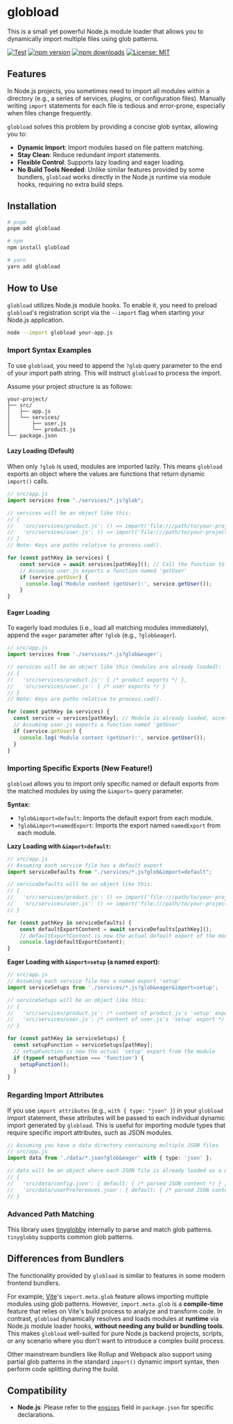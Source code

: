 # globload

This is a small yet powerful Node.js module loader that allows you to dynamically import multiple files using glob patterns.

[![Test](https://github.com/yingzhi0808/globload/actions/workflows/test.yml/badge.svg?branch=main)](https://github.com/yingzhi0808/globload/actions/workflows/test.yml)
[![npm version](https://img.shields.io/npm/v/globload.svg?style=flat-square)](https://www.npmjs.com/package/globload)
[![npm downloads](https://img.shields.io/npm/dm/globload.svg?style=flat-square)](https://www.npmjs.com/package/globload)
[![License: MIT](https://img.shields.io/badge/License-MIT-yellow.svg?style=flat-square)](https://opensource.org/licenses/MIT)

## Features

In Node.js projects, you sometimes need to import all modules within a directory (e.g., a series of services, plugins, or configuration files). Manually writing `import` statements for each file is tedious and error-prone, especially when files change frequently.

`globload` solves this problem by providing a concise glob syntax, allowing you to:

- **Dynamic Import**: Import modules based on file pattern matching.
- **Stay Clean**: Reduce redundant import statements.
- **Flexible Control**: Supports lazy loading and eager loading.
- **No Build Tools Needed**: Unlike similar features provided by some bundlers, `globload` works directly in the Node.js runtime via module hooks, requiring no extra build steps.

## Installation

```bash
# pnpm
pnpm add globload

# npm
npm install globload

# yarn
yarn add globload
```

## How to Use

`globload` utilizes Node.js module hooks. To enable it, you need to preload `globload`'s registration script via the `--import` flag when starting your Node.js application.

```bash
node --import globload your-app.js
```

### Import Syntax Examples

To use `globload`, you need to append the `?glob` query parameter to the end of your import path string. This will instruct `globload` to process the import.

Assume your project structure is as follows:

```
your-project/
├── src/
│   ├── app.js
│   └── services/
│       ├── user.js
│       └── product.js
└── package.json
```

#### Lazy Loading (Default)

When only `?glob` is used, modules are imported lazily. This means `globload` exports an object where the values are functions that return dynamic `import()` calls.

```typescript
// src/app.js
import services from "./services/*.js?glob";

// services will be an object like this:
// {
//   'src/services/product.js': () => import('file:///path/to/your-project/src/services/product.js'),
//   'src/services/user.js': () => import('file:///path/to/your-project/src/services/user.js')
// }
// Note: Keys are paths relative to process.cwd().

for (const pathKey in services) {
	const service = await services[pathKey](); // Call the function to load the module
	// Assuming user.js exports a function named 'getUser'
	if (service.getUser) {
	  console.log('Module content (getUser):', service.getUser());
	}
}
```

#### Eager Loading

To eagerly load modules (i.e., load all matching modules immediately), append the `eager` parameter after `?glob` (e.g., `?glob&eager`).

```typescript
// src/app.js
import services from './services/*.js?glob&eager';

// services will be an object like this (modules are already loaded):
// {
//   'src/services/product.js': { /* product exports */ },
//   'src/services/user.js': { /* user exports */ }
// }
// Note: Keys are paths relative to process.cwd().

for (const pathKey in services) {
  const service = services[pathKey]; // Module is already loaded, access directly
  // Assuming user.js exports a function named 'getUser'
  if (service.getUser) {
    console.log('Module content (getUser):', service.getUser());
  }
}
```

### Importing Specific Exports (New Feature!)

 `globload` allows you to import only specific named or default exports from the matched modules by using the `&import=` query parameter.

**Syntax:**

- `?glob&import=default`: Imports the default export from each module.
- `?glob&import=namedExport`: Imports the export named `namedExport` from each module.

**Lazy Loading with `&import=default`:**

```typescript
// src/app.js
// Assuming each service file has a default export
import serviceDefaults from "./services/*.js?glob&import=default";

// serviceDefaults will be an object like this:
// {
//   'src/services/product.js': () => import('file:///path/to/your-project/src/services/product.js').then(m => m.default),
//   'src/services/user.js': () => import('file:///path/to/your-project/src/services/user.js').then(m => m.default)
// }

for (const pathKey in serviceDefaults) {
	const defaultExportContent = await serviceDefaults[pathKey](); 
	// defaultExportContent is now the actual default export of the module
	console.log(defaultExportContent);
}
```

**Eager Loading with `&import=setup` (a named export):**

```typescript
// src/app.js
// Assuming each service file has a named export 'setup'
import serviceSetups from './services/*.js?glob&eager&import=setup';

// serviceSetups will be an object like this:
// {
//   'src/services/product.js': /* content of product.js's 'setup' export */,
//   'src/services/user.js': /* content of user.js's 'setup' export */
// }

for (const pathKey in serviceSetups) {
  const setupFunction = serviceSetups[pathKey]; 
  // setupFunction is now the actual 'setup' export from the module
  if (typeof setupFunction === 'function') {
    setupFunction();
  }
}
```

### Regarding Import Attributes

If you use `import attributes` (e.g., `with { type: "json" }`) in your `globload` import statement, these attributes will be passed to each individual dynamic import generated by `globload`. This is useful for importing module types that require specific import attributes, such as JSON modules.

```typescript
// Assuming you have a data directory containing multiple JSON files
// src/app.js
import data from './data/*.json?glob&eager' with { type: 'json' };

// data will be an object where each JSON file is already loaded as a module
// {
//   'src/data/config.json': { default: { /* parsed JSON content */ } },
//   'src/data/userPreferences.json': { default: { /* parsed JSON content */ } }
// }
```

### Advanced Path Matching

This library uses [tinyglobby](https://github.com/SuperchupuDev/tinyglobby) internally to parse and match glob patterns. `tinyglobby` supports common glob patterns.

## Differences from Bundlers

The functionality provided by `globload` is similar to features in some modern frontend bundlers.

For example, [Vite](https://vitejs.dev/)'s `import.meta.glob` feature allows importing multiple modules using glob patterns. However, `import.meta.glob` is a **compile-time** feature that relies on Vite's build process to analyze and transform code. In contrast, `globload` dynamically resolves and loads modules at **runtime** via Node.js module loader hooks, **without needing any build or bundling tools**. This makes `globload` well-suited for pure Node.js backend projects, scripts, or any scenario where you don't want to introduce a complex build process.

Other mainstream bundlers like Rollup and Webpack also support using partial glob patterns in the standard `import()` dynamic import syntax, then perform code splitting during the build.

## Compatibility

- **Node.js**: Please refer to the [`engines`](https://github.com/yingzhi0808/globload/blob/main/package.json#L57) field in `package.json` for specific declarations.

